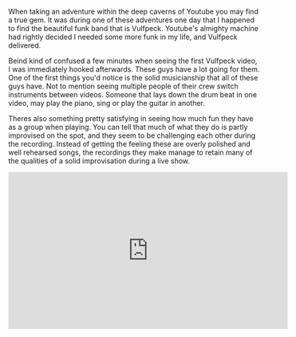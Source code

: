 When taking an adventure within the deep caverns of Youtube you may find a true gem.
It was during one of these adventures one day that I happened to find the beautiful
funk band that is Vulfpeck. Youtube's almighty machine had rightly decided I needed some more
funk in my life, and Vulfpeck delivered.

Beind kind of confused a few minutes when seeing the first Vulfpeck video,
I was immediately hooked afterwards. These guys have a lot going for them.
One of the first things you'd notice is the solid musicianship that all of 
these guys have. Not to mention seeing multiple people of their crew 
switch instruments between videos. Someone that lays down the drum beat
in one video, may play the piano, sing or play the guitar in another.

Theres also something pretty satisfying in seeing how much fun
they have as a group when playing. You can tell that much of what
they do is partly improvised on the spot, and they seem to be
challenging each other during the recording. Instead of getting
the feeling these are overly polished and well rehearsed songs,
the recordings they make manage to retain many of the qualities
of a solid improvisation during a live show.

<iframe width="560" height="315" src="https://www.youtube.com/embed/le0BLAEO93g" frameborder="0" allow="accelerometer; autoplay; encrypted-media; gyroscope; picture-in-picture" allowfullscreen></iframe>